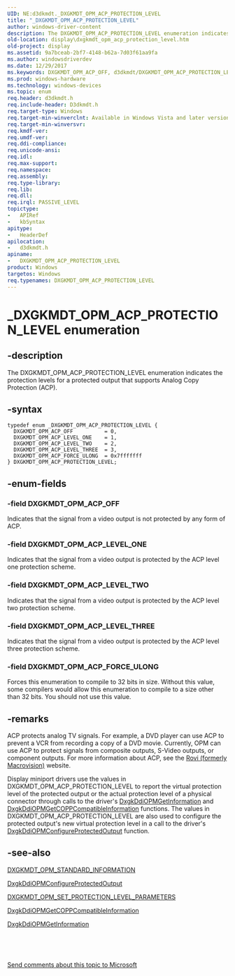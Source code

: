 ```yaml
---
UID: NE:d3dkmdt._DXGKMDT_OPM_ACP_PROTECTION_LEVEL
title: "_DXGKMDT_OPM_ACP_PROTECTION_LEVEL"
author: windows-driver-content
description: The DXGKMDT_OPM_ACP_PROTECTION_LEVEL enumeration indicates the protection levels for a protected output that supports Analog Copy Protection (ACP).
old-location: display\dxgkmdt_opm_acp_protection_level.htm
old-project: display
ms.assetid: 9a7bceab-2bf7-4148-b62a-7d03f61aa9fa
ms.author: windowsdriverdev
ms.date: 12/29/2017
ms.keywords: DXGKMDT_OPM_ACP_OFF, d3dkmdt/DXGKMDT_OPM_ACP_PROTECTION_LEVEL, display.dxgkmdt_opm_acp_protection_level, DXGKMDT_OPM_ACP_LEVEL_TWO, DXGKMDT_OPM_ACP_LEVEL_THREE, DXGKMDT_OPM_ACP_PROTECTION_LEVEL, d3dkmdt/DXGKMDT_OPM_ACP_LEVEL_TWO, DXGKMDT_OPM_ACP_LEVEL_ONE, d3dkmdt/DXGKMDT_OPM_ACP_LEVEL_ONE, d3dkmdt/DXGKMDT_OPM_ACP_OFF, d3dkmdt/DXGKMDT_OPM_ACP_FORCE_ULONG, DXGKMDT_OPM_ACP_FORCE_ULONG, DmEnums_8ddb5546-7305-4b58-85e9-8e38a9bdf8af.xml, d3dkmdt/DXGKMDT_OPM_ACP_LEVEL_THREE, _DXGKMDT_OPM_ACP_PROTECTION_LEVEL, DXGKMDT_OPM_ACP_PROTECTION_LEVEL enumeration [Display Devices]
ms.prod: windows-hardware
ms.technology: windows-devices
ms.topic: enum
req.header: d3dkmdt.h
req.include-header: D3dkmdt.h
req.target-type: Windows
req.target-min-winverclnt: Available in Windows Vista and later versions of the Windows operating systems.
req.target-min-winversvr: 
req.kmdf-ver: 
req.umdf-ver: 
req.ddi-compliance: 
req.unicode-ansi: 
req.idl: 
req.max-support: 
req.namespace: 
req.assembly: 
req.type-library: 
req.lib: 
req.dll: 
req.irql: PASSIVE_LEVEL
topictype:
-	APIRef
-	kbSyntax
apitype:
-	HeaderDef
apilocation:
-	d3dkmdt.h
apiname:
-	DXGKMDT_OPM_ACP_PROTECTION_LEVEL
product: Windows
targetos: Windows
req.typenames: DXGKMDT_OPM_ACP_PROTECTION_LEVEL
---
```


# _DXGKMDT_OPM_ACP_PROTECTION_LEVEL enumeration


## -description


The DXGKMDT_OPM_ACP_PROTECTION_LEVEL enumeration indicates the protection levels for a protected output that supports Analog Copy Protection (ACP). 


## -syntax


````
typedef enum _DXGKMDT_OPM_ACP_PROTECTION_LEVEL { 
  DXGKMDT_OPM_ACP_OFF          = 0,
  DXGKMDT_OPM_ACP_LEVEL_ONE    = 1,
  DXGKMDT_OPM_ACP_LEVEL_TWO    = 2,
  DXGKMDT_OPM_ACP_LEVEL_THREE  = 3,
  DXGKMDT_OPM_ACP_FORCE_ULONG  = 0x7fffffff
} DXGKMDT_OPM_ACP_PROTECTION_LEVEL;
````


## -enum-fields




### -field DXGKMDT_OPM_ACP_OFF

Indicates that the signal from a video output is not protected by any form of ACP.


### -field DXGKMDT_OPM_ACP_LEVEL_ONE

Indicates that the signal from a video output is protected by the ACP level one protection scheme. 


### -field DXGKMDT_OPM_ACP_LEVEL_TWO

Indicates that the signal from a video output is protected by the ACP level two protection scheme. 


### -field DXGKMDT_OPM_ACP_LEVEL_THREE

Indicates that the signal from a video output is protected by the ACP level three protection scheme. 


### -field DXGKMDT_OPM_ACP_FORCE_ULONG

Forces this enumeration to compile to 32 bits in size. Without this value, some compilers would allow this enumeration to compile to a size other than 32 bits. You should not use this value.


## -remarks


ACP protects analog TV signals. For example, a DVD player can use ACP to prevent a VCR from recording a copy of a DVD movie. Currently, OPM can use ACP to protect signals from composite outputs, S-Video outputs, or component outputs. For more information about ACP, see the <a href="http://go.microsoft.com/fwlink/p/?linkid=71273">Rovi (formerly Macrovision)</a> website.

Display miniport drivers use the values in DXGKMDT_OPM_ACP_PROTECTION_LEVEL to report the virtual protection level of the protected output or the actual protection level of a physical connector through calls to the driver's <a href="..\dispmprt\nc-dispmprt-dxgkddi_opm_get_information.md">DxgkDdiOPMGetInformation</a> and <a href="..\dispmprt\nc-dispmprt-dxgkddi_opm_get_copp_compatible_information.md">DxgkDdiOPMGetCOPPCompatibleInformation</a> functions. The values in DXGKMDT_OPM_ACP_PROTECTION_LEVEL are also used to configure the protected output's new virtual protection level in a call to the driver's <a href="..\dispmprt\nc-dispmprt-dxgkddi_opm_configure_protected_output.md">DxgkDdiOPMConfigureProtectedOutput</a> function.



## -see-also

<a href="..\d3dkmdt\ns-d3dkmdt-_dxgkmdt_opm_standard_information.md">DXGKMDT_OPM_STANDARD_INFORMATION</a>

<a href="..\dispmprt\nc-dispmprt-dxgkddi_opm_configure_protected_output.md">DxgkDdiOPMConfigureProtectedOutput</a>

<a href="..\d3dkmdt\ns-d3dkmdt-_dxgkmdt_opm_set_protection_level_parameters.md">DXGKMDT_OPM_SET_PROTECTION_LEVEL_PARAMETERS</a>

<a href="..\dispmprt\nc-dispmprt-dxgkddi_opm_get_copp_compatible_information.md">DxgkDdiOPMGetCOPPCompatibleInformation</a>

<a href="..\dispmprt\nc-dispmprt-dxgkddi_opm_get_information.md">DxgkDdiOPMGetInformation</a>

 

 

<a href="mailto:wsddocfb@microsoft.com?subject=Documentation%20feedback [display\display]:%20DXGKMDT_OPM_ACP_PROTECTION_LEVEL enumeration%20 RELEASE:%20(12/29/2017)&amp;body=%0A%0APRIVACY STATEMENT%0A%0AWe use your feedback to improve the documentation. We don't use your email address for any other purpose, and we'll remove your email address from our system after the issue that you're reporting is fixed. While we're working to fix this issue, we might send you an email message to ask for more info. Later, we might also send you an email message to let you know that we've addressed your feedback.%0A%0AFor more info about Microsoft's privacy policy, see http://privacy.microsoft.com/en-us/default.aspx." title="Send comments about this topic to Microsoft">Send comments about this topic to Microsoft</a>

